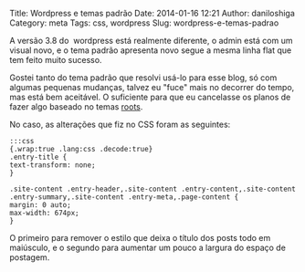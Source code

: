 Title: Wordpress e temas padrão
Date: 2014-01-16 12:21
Author: daniloshiga
Category: meta
Tags: css, wordpress
Slug: wordpress-e-temas-padrao

A versão 3.8 do  wordpress está realmente diferente, o admin está com um
visual novo, e o tema padrão apresenta novo segue a mesma linha flat que
tem feito muito sucesso.

Gostei tanto do tema padrão que resolvi usá-lo para esse blog, só com
algumas pequenas mudanças, talvez eu "fuce" mais no decorrer do tempo,
mas está bem aceitável. O suficiente para que eu cancelasse os planos de
fazer algo baseado no temas [roots][].

No caso, as alterações que fiz no CSS foram as seguintes:

    :::css
    {.wrap:true .lang:css .decode:true}
    .entry-title {
    text-transform: none;
    }

    .site-content .entry-header,.site-content .entry-content,.site-content .entry-summary,.site-content .entry-meta,.page-content {
    margin: 0 auto;
    max-width: 674px;
    }

O primeiro para remover o estilo que deixa o título dos posts todo em
maiúsculo, e o segundo para aumentar um pouco a largura do espaço de
postagem.

  [roots]: http://roots.io/ "Roots"
